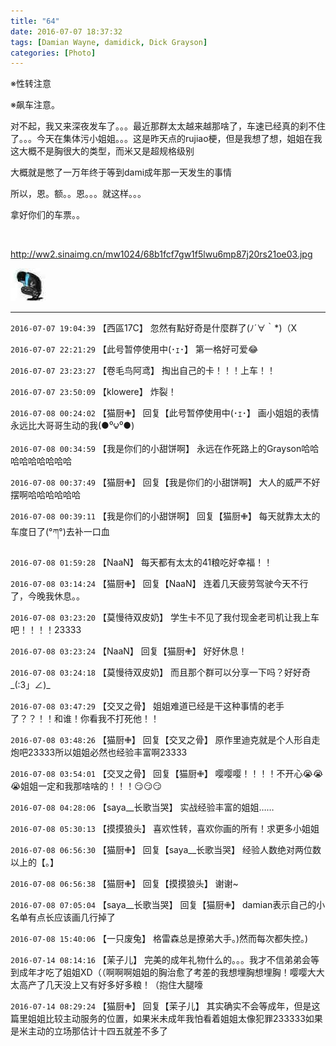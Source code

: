 ```yaml
---
title: "64"
date: 2016-07-07 18:37:32
tags: [Damian Wayne, damidick, Dick Grayson]
categories: [Photo]
---
```


<p>※性转注意</p> 
<p>※飙车注意。</p> 
<p>对不起，我又来深夜发车了。。。最近那群太太越来越那啥了，车速已经真的刹不住了。。。今天在集体污小姐姐。。。这是昨天点的rujiao梗，但是我想了想，姐姐在我这大概不是胸很大的类型，而米又是超规格级别</p> 
<p>大概就是憋了一万年终于等到dami成年那一天发生的事情</p> 
<p>所以，恩。额。。恩。。。就这样。。。<br /></p> 
<p>拿好你们的车票。。</p> 
<p><br /></p> 
<p><a rel="nofollow" href="http://ww2.sinaimg.cn/mw1024/68b1fcf7gw1f5lwu6mp87j20rs21oe03.jpg" target="_blank"  >http://ww2.sinaimg.cn/mw1024/68b1fcf7gw1f5lwu6mp87j20rs21oe03.jpg</a><br /></p>

![](https://raw.githubusercontent.com/alicewish/meowchain247/master/img_cVZNdzJtQk9JV2R3dU4xV1liM2N3cTkrVzRES2lKcm1KaVdjbGEwc1M1UTEwdk53SGZTK3BnPT0.jpg)

---

`2016-07-07 19:04:39` 【西區17C】 忽然有點好奇是什麼群了(ﾉ´∀｀*)（X

`2016-07-07 22:21:29` 【此号暂停使用中(･ｪ･】 第一格好可爱😂

`2016-07-07 23:23:27` 【卷毛鸟阿鸢】 掏出自己的卡！！！上车！！

`2016-07-07 23:50:09` 【klowere】 炸裂！

`2016-07-08 00:24:02` 【猫厨✙】 回复【此号暂停使用中(･ｪ･】 画小姐姐的表情永远比大哥哥生动的我(●⁰౪⁰●)

`2016-07-08 00:34:59` 【我是你们的小甜饼啊】 永远在作死路上的Grayson哈哈哈哈哈哈哈哈哈

`2016-07-08 00:37:49` 【猫厨✙】 回复【我是你们的小甜饼啊】 大人的威严不好摆啊哈哈哈哈哈哈

`2016-07-08 00:39:11` 【我是你们的小甜饼啊】 回复【猫厨✙】 每天就靠太太的车度日了(°ཀ°)去补一口血

`2016-07-08 01:59:28` 【NaaN】 每天都有太太的41粮吃好幸福！！

`2016-07-08 03:14:24` 【猫厨✙】 回复【NaaN】 连着几天疲劳驾驶今天不行了，今晚我休息。。

`2016-07-08 03:23:20` 【莫慢待双皮奶】 学生卡不见了我付现金老司机让我上车吧！！！！23333

`2016-07-08 03:23:24` 【NaaN】 回复【猫厨✙】 好好休息！

`2016-07-08 03:24:18` 【莫慢待双皮奶】 而且那个群可以分享一下吗？好好奇\_(:3」∠)\_

`2016-07-08 03:47:29` 【交叉之骨】 姐姐难道已经是干这种事情的老手了？？！！和谁！你看我不打死他！！

`2016-07-08 03:48:26` 【猫厨✙】 回复【交叉之骨】 原作里迪克就是个人形自走炮吧23333所以姐姐必然也经验丰富啊23333

`2016-07-08 03:54:01` 【交叉之骨】 回复【猫厨✙】 嘤嘤嘤！！！！不开心😭😭😭姐姐一定和我那啥啥的！！！😏😏😏

`2016-07-08 04:28:06` 【saya\_\_长歌当哭】 实战经验丰富的姐姐……

`2016-07-08 05:30:13` 【摸摸狼头】 喜欢性转，喜欢你画的所有！求更多小姐姐

`2016-07-08 06:56:30` 【猫厨✙】 回复【saya\_\_长歌当哭】 经验人数绝对两位数以上的【。】

`2016-07-08 06:56:38` 【猫厨✙】 回复【摸摸狼头】 谢谢~

`2016-07-08 07:05:04` 【saya\_\_长歌当哭】 回复【猫厨✙】 damian表示自己的小名单有点长应该画几行掉了

`2016-07-08 15:40:06` 【一只废兔】 格雷森总是撩弟大手。)然而每次都失控。)

`2016-07-14 08:14:16` 【茉子儿】 完美的成年礼物什么的。。。我才不信弟弟会等到成年才吃了姐姐XD（（啊啊啊姐姐的胸治愈了考差的我想埋胸想埋胸！嘤嘤大大太高产了几天没上又有好多好多粮！（抱住大腿嚎

`2016-07-14 08:29:24` 【猫厨✙】 回复【茉子儿】 其实确实不会等成年，但是这篇里姐姐比较主动服务的位置，如果米未成年我怕看着姐姐太像犯罪233333如果是米主动的立场那估计十四五就差不多了
